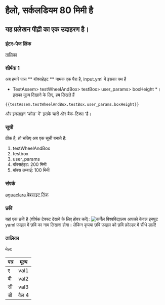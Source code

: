 # हैलो, सर्कलडियम 80 मिमी है
## यह प्रलेखन पीढ़ी का एक उदाहरण है।

### इंटर-पेज लिंक
[तालिका](#table)

### शीर्षक 1
अब हमारे पास ** बॉक्सहेइट ** नामक एक पैरा है, input.yml में इसका पथ है
* TestAssem> testWheelAndBox> testBox> user_params> boxHeight *।
इसका मूल्य दिखाने के लिए, हम लिखते हैं
```jinja2
{{testAssem.testWheelAndBox.testBox.user_params.boxHeight}}
```
और इनलाइन 'कोड` में' इसके चारों ओर बैक-टिक्स 'है।

### सूची
ठीक है, तो चलिए अब एक सूची बनाते हैं:
1. testWheelAndBox
1. testbox
1. user_params
1. बॉक्सहेइट: 200 मिमी
2. बॉक्स लम्बाई: 100 मिमी

### संपर्क
[aguaclara वेबसाइट लिंक](http://aguaclara.cornell.edu)

### छवि
यहां एक छवि है (शीर्षक टेक्स्ट देखने के लिए होवर करें):
![कर्नेल विश्वविद्यालय](./image/cornell.png)
आपको केवल इनपुट yaml फ़ाइल में छवि का नाम लिखना होगा।
लेकिन कृपया छवि फ़ाइल को छवि फ़ोल्डर में सीधे डालें!

### तालिका

मेज़:

| पत्र | मूल्य |
| --- | --- |
| ए | val1 |
| बी | val2 |
| सी | val3 |
| डी | वैल 4 |
